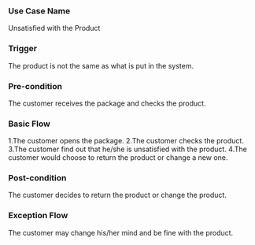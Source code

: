 ### Use Case Name
Unsatisfied with the Product

### Trigger
The product is not the same as what is put in the system.

### Pre-condition
The customer receives the package and checks the product.

### Basic Flow

1.The customer opens the package.
2.The customer checks the product.
3.The customer find out that he/she is unsatisfied with the product.
4.The customer would choose to return the product or change a new one.

### Post-condition
The customer decides to return the product or change the product.

### Exception Flow
The customer may change his/her mind and be fine with the product.

